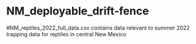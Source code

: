 # NM_deployable_drift-fence

#NM_reptiles_2022_full_data.csv contains data relevant to summer 2022 trapping data for reptiles in central New Mexico
